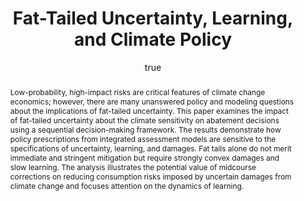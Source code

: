 ---
layout: single-bib-item
hidden: true
dup_sha1: "7006558a25901fea400a9336d9c7ecc06460e380"
attachments:
duplicates:
abstract: "Low-probability, high-impact risks are critical features of climate change economics; however, there are many unanswered policy and modeling questions about the implications of fat-tailed uncertainty. This paper examines the impact of fat-tailed uncertainty about the climate sensitivity on abatement decisions using a sequential decision-making framework. The results demonstrate how policy prescriptions from integrated assessment models are sensitive to the specifications of uncertainty, learning, and damages. Fat tails alone do not merit immediate and stringent mitigation but require strongly convex damages and slow learning. The analysis illustrates the potential value of midcourse corrections on reducing consumption risks imposed by uncertain damages from climate change and focuses attention on the dynamics of learning."
labels:
  - "e589e1f3-3708-005f-b5a2-1b034dc7ddc2"
citedByLink: "http://scholar.google.com/scholar?hl=en&lr=&num=30&cites=http://dx.doi.org/10.1142/S2010007815500098"
citekey: "Bistline2015-bi"
id_list:
  - "sha1:720d09f9a14643be65cd956afe1b39633fb3a3b4"
  - "dup_sha1:7006558a25901fea400a9336d9c7ecc06460e380"
  - "doi:10.1142/S2010007815500098"
  - "url:http://dx.doi.org/10.1142/S2010007815500098"
  - "url:http://www.worldscientific.com/doi/abs/10.1142/S2010007815500098"
  - "url:http://www.worldscientific.com/action/downloadCitation?doi=10.1142/S2010007815500098&include=abs&format=bibtex"
autoCleaned: "1"
owner: "42827BEAD59011E587B2D52D02D06A8F"
autocompleted: "1"
foldersNamed:
imported: "1"
author:
  -
    last: "Bistline"
    level: "0.0"
    formatted: "Bistline JE"
    first: "John E"
    _id: "c59e3ef7-dd2e-01c5-b43a-3cd1f8b98c84"
    bak: "Bistline, John E."
    initials: "JE"
subfolders:
  - "All Papers/B"
eprint: "http://www.worldscientific.com/doi/pdf/10.1142/S2010007815500098"
issue: "02"
folders:
updated: "1488226832.78"
published_date: "2015"
journal: "Climate Change Economics"
labelsNamed:
  - "pches_publications"
volume: "06"
doi: "10.1142/S2010007815500098"
authors: "Bistline, JE"
journal_checked: "1"
pages: "1550009"
sha1: "720d09f9a14643be65cd956afe1b39633fb3a3b4"
created: "1488226719.91"
url:
  - "http://www.worldscientific.com/doi/abs/10.1142/S2010007815500098"
  - "http://dx.doi.org/10.1142/S2010007815500098"
gs_cluster_id: "13532531812467478647"
title: "Fat-Tailed Uncertainty, Learning, and Climate Policy"
pubtype: "PP_ARTICLE"
keywords: "Climate; Fat Tails; Learning; Risk Assessment"
published:
  year: "2015"
pdf_restricted: "1"
crawl_urls:
  - "http://www.worldscientific.com/doi/abs/10.1142/S2010007815500098"
  - "http://www.worldscientific.com/action/downloadCitation?doi=10.1142/S2010007815500098&include=abs&format=bibtex"
  - "http://dx.doi.org/10.1142/S2010007815500098"
incomplete: "0"
---